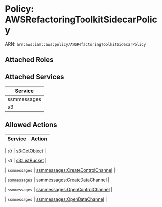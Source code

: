 # Policy: AWSRefactoringToolkitSidecarPolicy

ARN: `arn:aws:iam::aws:policy/AWSRefactoringToolkitSidecarPolicy`

## Attached Roles

## Attached Services

| Service |
|---------|
| ssmmessages |
| s3 |

## Allowed Actions

| Service | Action |
|:-------:|--------|

| `s3` | [s3:GetObject](../actions.md#s3:getobject) |

| `s3` | [s3:ListBucket](../actions.md#s3:listbucket) |

| `ssmmessages` | [ssmmessages:CreateControlChannel](../actions.md#ssmmessages:createcontrolchannel) |

| `ssmmessages` | [ssmmessages:CreateDataChannel](../actions.md#ssmmessages:createdatachannel) |

| `ssmmessages` | [ssmmessages:OpenControlChannel](../actions.md#ssmmessages:opencontrolchannel) |

| `ssmmessages` | [ssmmessages:OpenDataChannel](../actions.md#ssmmessages:opendatachannel) |
